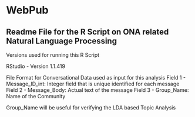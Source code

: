 # WebPub

## Readme File for the R Script on ONA related Natural Language Processing

Versions used for running this R Script

RStudio - Version 1.1.419

File Format for Conversational Data used as input for this analysis
Field 1 - Message_ID_int: Integer field that is unique identified for each message
Field 2 - Message_Body: Actual text of the message
Field 3 - Group_Name: Name of the Community

Group_Name will be useful for verifying the LDA based Topic Analysis
